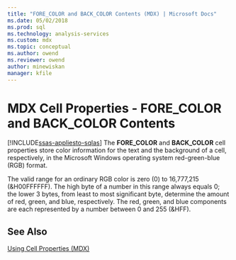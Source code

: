 ```yaml
---
title: "FORE_COLOR and BACK_COLOR Contents (MDX) | Microsoft Docs"
ms.date: 05/02/2018
ms.prod: sql
ms.technology: analysis-services
ms.custom: mdx
ms.topic: conceptual
ms.author: owend
ms.reviewer: owend
author: minewiskan
manager: kfile
---
```

# MDX Cell Properties - FORE_COLOR and BACK_COLOR Contents
[!INCLUDE[ssas-appliesto-sqlas](../../includes/ssas-appliesto-sqlas.md)]
  The **FORE_COLOR** and **BACK_COLOR** cell properties store color information for the text and the background of a cell, respectively, in the Microsoft Windows operating system red-green-blue (RGB) format.  
  
 The valid range for an ordinary RGB color is zero (0) to 16,777,215 (&H00FFFFFF). The high byte of a number in this range always equals 0; the lower 3 bytes, from least to most significant byte, determine the amount of red, green, and blue, respectively. The red, green, and blue components are each represented by a number between 0 and 255 (&HFF).  
  
## See Also  
 [Using Cell Properties &#40;MDX&#41;](../../../analysis-services/multidimensional-models/mdx/mdx-cell-properties-using-cell-properties.md)  
  
  
